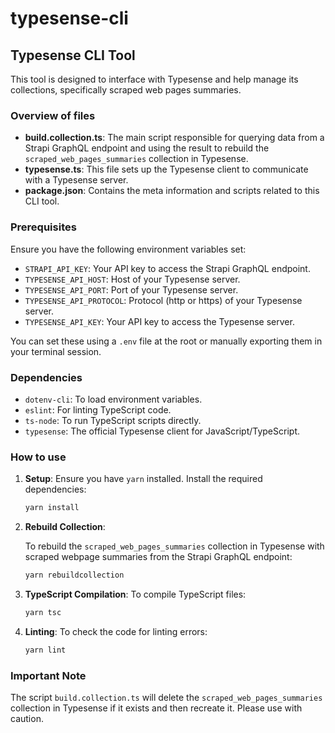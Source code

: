 # typesense-cli

## Typesense CLI Tool

This tool is designed to interface with Typesense and help manage its collections, specifically scraped web pages summaries.

### Overview of files

- **build.collection.ts**: The main script responsible for querying data from a Strapi GraphQL endpoint and using the result to rebuild the `scraped_web_pages_summaries` collection in Typesense.
- **typesense.ts**: This file sets up the Typesense client to communicate with a Typesense server.
- **package.json**: Contains the meta information and scripts related to this CLI tool.

### Prerequisites

Ensure you have the following environment variables set:

- `STRAPI_API_KEY`: Your API key to access the Strapi GraphQL endpoint.
- `TYPESENSE_API_HOST`: Host of your Typesense server.
- `TYPESENSE_API_PORT`: Port of your Typesense server.
- `TYPESENSE_API_PROTOCOL`: Protocol (http or https) of your Typesense server.
- `TYPESENSE_API_KEY`: Your API key to access the Typesense server.

You can set these using a `.env` file at the root or manually exporting them in your terminal session.

### Dependencies

- `dotenv-cli`: To load environment variables.
- `eslint`: For linting TypeScript code.
- `ts-node`: To run TypeScript scripts directly.
- `typesense`: The official Typesense client for JavaScript/TypeScript.

### How to use

1. **Setup**: Ensure you have `yarn` installed. Install the required dependencies:

   ```bash
   yarn install
   ```

2. **Rebuild Collection**:

   To rebuild the `scraped_web_pages_summaries` collection in Typesense with scraped webpage summaries from the Strapi GraphQL endpoint:

   ```bash
   yarn rebuildcollection
   ```

3. **TypeScript Compilation**: To compile TypeScript files:

   ```bash
   yarn tsc
   ```

4. **Linting**: To check the code for linting errors:

   ```bash
   yarn lint
   ```

### Important Note

The script `build.collection.ts` will delete the `scraped_web_pages_summaries` collection in Typesense if it exists and then recreate it. Please use with caution.
